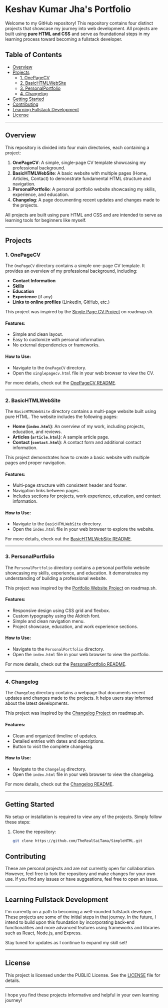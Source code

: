 # Keshav Kumar Jha's Portfolio

Welcome to my GitHub repository! This repository contains four distinct projects that showcase my journey into web development. All projects are built using **pure HTML and CSS** and serve as foundational steps in my learning process toward becoming a fullstack developer.

## Table of Contents
- [Overview](#overview)
- [Projects](#projects)
  - [1. OnePageCV](#1-onepagecv)
  - [2. BasicHTMLWebSite](#2-basichtmlwebsite)
  - [3. PersonalPortfolio](#3-personalportfolio)
  - [4. Changelog](#4-changelog)
- [Getting Started](#getting-started)
- [Contributing](#contributing)
- [Learning Fullstack Development](#learning-fullstack-development)
- [License](#license)

---

## Overview

This repository is divided into four main directories, each containing a project:

1. **OnePageCV**: A simple, single-page CV template showcasing my professional background.
2. **BasicHTMLWebSite**: A basic website with multiple pages (Home, Articles, Contact) to demonstrate fundamental HTML structure and navigation.
3. **PersonalPortfolio**: A personal portfolio website showcasing my skills, experience, and education.
4. **Changelog**: A page documenting recent updates and changes made to the projects.

All projects are built using pure HTML and CSS and are intended to serve as learning tools for beginners like myself.

---

## Projects

### 1. OnePageCV

The `OnePageCV` directory contains a simple one-page CV template. It provides an overview of my professional background, including:

- **Contact Information**
- **Skills**
- **Education**
- **Experience** (if any)
- **Links to online profiles** (LinkedIn, GitHub, etc.)

This project was inspired by the [Single Page CV Project](https://roadmap.sh/projects/single-page-cv) on roadmap.sh.

#### Features:
- Simple and clean layout.
- Easy to customize with personal information.
- No external dependencies or frameworks.

#### How to Use:
- Navigate to the `OnePageCV` directory.
- Open the `singlepagecv.html` file in your web browser to view the CV.

For more details, check out the [OnePageCV README](OnePageCV/README.md).

---

### 2. BasicHTMLWebSite

The `BasicHTMLWebSite` directory contains a multi-page website built using pure HTML. The website includes the following pages:

- **Home (`index.html`)**: An overview of my work, including projects, education, and reviews.
- **Articles (`article.html`)**: A sample article page.
- **Contact (`contact.html`)**: A contact form and additional contact information.

This project demonstrates how to create a basic website with multiple pages and proper navigation.

#### Features:
- Multi-page structure with consistent header and footer.
- Navigation links between pages.
- Includes sections for projects, work experience, education, and contact information.

#### How to Use:
- Navigate to the `BasicHTMLWebSite` directory.
- Open the `index.html` file in your web browser to explore the website.

For more details, check out the [BasicHTMLWebSite README](BasicHTMLWebSite/README.md).

---

### 3. PersonalPortfolio

The `PersonalPortfolio` directory contains a personal portfolio website showcasing my skills, experience, and education. It demonstrates my understanding of building a professional website.

This project was inspired by the [Portfolio Website Project](https://roadmap.sh/projects/portfolio-website) on roadmap.sh.

#### Features:
- Responsive design using CSS grid and flexbox.
- Custom typography using the Aldrich font.
- Simple and clean navigation menu.
- Project showcase, education, and work experience sections.

#### How to Use:
- Navigate to the `PersonalPortfolio` directory.
- Open the `index.html` file in your web browser to view the portfolio.

For more details, check out the [PersonalPortfolio README](PersonalPortfolio/README.md).

---

### 4. Changelog

The `Changelog` directory contains a webpage that documents recent updates and changes made to the projects. It helps users stay informed about the latest developments.

This project was inspired by the [Changelog Project](https://roadmap.sh/projects/changelog-component) on roadmap.sh.

#### Features:
- Clean and organized timeline of updates.
- Detailed entries with dates and descriptions.
- Button to visit the complete changelog.

#### How to Use:
- Navigate to the `Changelog` directory.
- Open the `index.html` file in your web browser to view the changelog.

For more details, check out the [Changelog README](Changelog/README.md).

---

## Getting Started

No setup or installation is required to view any of the projects. Simply follow these steps:

1. Clone the repository:
   ```bash
   git clone https://github.com/TheRealSaiTama/SimpleHTML.git

## Contributing

These are personal projects and are not currently open for collaboration. However, feel free to fork the repository and make changes for your own use. If you find any issues or have suggestions, feel free to open an issue.

---

## Learning Fullstack Development

I'm currently on a path to becoming a well-rounded fullstack developer. These projects are some of the initial steps in that journey. In the future, I intend to build upon this foundation by incorporating back-end functionalities and more advanced features using frameworks and libraries such as React, Node.js, and Express.

Stay tuned for updates as I continue to expand my skill set!

---

## License

This project is licensed under the PUBLIC License. See the [LICENSE](LICENSE) file for details.

---

I hope you find these projects informative and helpful in your own learning journey!
